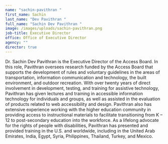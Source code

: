 ```yaml
---
name: "sachin-pavithran "
first_name: Sachin
last_name: "Dev Pavithran "
full_name: "Sachin Dev Pavithran "
image: /images/uploads/sachin-pavithran.png
job-title: Executive Director
office: Office of Executive Director
agency: ""
director: true
---
```

Dr. Sachin Dev Pavithran is the Executive Director of the Access Board. In this role, Pavithran oversees research funded by the Access Board that supports the development of rules and voluntary guidelines in the areas of transportation, information communication and technology, the built environment, and outdoor recreation. With over twenty years of direct involvement in development, testing, and training for assistive technology, Pavithran has given lectures and training in accessible information technology for individuals and groups, as well as assisted in the evaluation of products related to web accessibility and design. Pavithran also has extensive experience working with the higher education community in providing access to instructional materials to facilitate transitioning from K – 12 to post-secondary education into the workforce. As a lifelong advocate for the rights of people with disabilities, Pavithran has presented and provided training in the U.S. and worldwide, including in the United Arab Emirates, India, Egypt, Syria, Philippines, Thailand, Turkey, and Mexico. 
